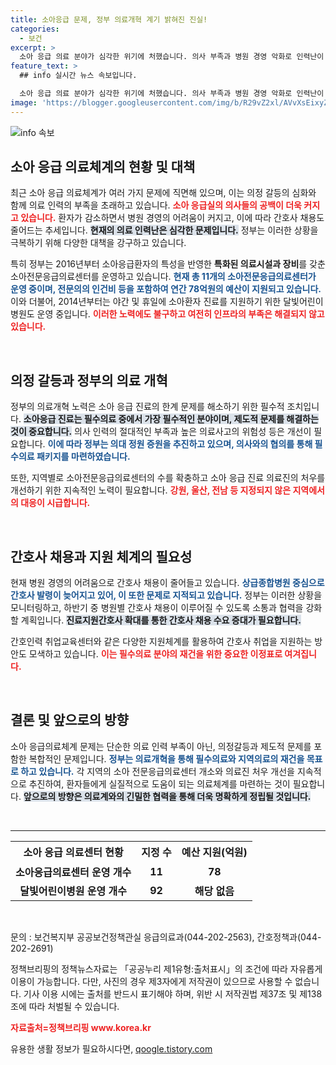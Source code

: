 ```yaml
---
title: 소아응급 문제, 정부 의료개혁 계기 밝혀진 진실!
categories:
  - 보건
excerpt: >
  소아 응급 의료 분야가 심각한 위기에 처했습니다. 의사 부족과 병원 경영 악화로 인력난이 심화되고 있는 가운데, 정부는 응급의료센터 확충과 인력 처우 개선에 나섰습니다. 이중에서도 지역 간 의료 불균형이 우려되고 있습니다. 지금 바로 클릭해 소아 응급의료 현황을 알아보세요!
feature_text: >
  ## info 실시간 뉴스 속보입니다.

  소아 응급 의료 분야가 심각한 위기에 처했습니다. 의사 부족과 병원 경영 악화로 인력난이 심화되고 있는 가운데, 정부는 응급의료센터 확충과 인력 처우 개선에 나섰습니다. 이중에서도 지역 간 의료 불균형이 우려되고 있습니다. 지금 바로 클릭해 소아 응급의료 현황을 알아보세요!
image: 'https://blogger.googleusercontent.com/img/b/R29vZ2xl/AVvXsEixyZcFfHzMRdzZMjFBmAUKJYCLCGyLL1o632UiGVXcaFdKo_bkvkuCioo0uUKlGfBVcT3P84aROyZIXSBEx3Aw5nCQ3pTgDom1WDC4m8eifvWiAmWEEVb4x6G_l8C0QH225ldMjyaFvpxGEBGNO37VmDTDMHGhJPq73UglMfDca1-0aw/s1600/blogspot.png'
---
```


<p><img src="https://blogger.googleusercontent.com/img/b/R29vZ2xl/AVvXsEixyZcFfHzMRdzZMjFBmAUKJYCLCGyLL1o632UiGVXcaFdKo_bkvkuCioo0uUKlGfBVcT3P84aROyZIXSBEx3Aw5nCQ3pTgDom1WDC4m8eifvWiAmWEEVb4x6G_l8C0QH225ldMjyaFvpxGEBGNO37VmDTDMHGhJPq73UglMfDca1-0aw/s1600/blogspot.png" alt="info 속보" /></p>

<h2 data-ke-size="size26">소아 응급 의료체계의 현황 및 대책</h2>

<p data-ke-size="size16">최근 소아 응급 의료체계가 여러 가지 문제에 직면해 있으며, 이는 의정 갈등의 심화와 함께 의료 인력의 부족을 초래하고 있습니다. <b><span style="color: #ee2323;">소아 응급실의 의사들의 공백이 더욱 커지고 있습니다.</span></b> 환자가 감소하면서 병원 경영의 어려움이 커지고, 이에 따라 간호사 채용도 줄어드는 추세입니다. <b><span style="background-color: #21538527;">현재의 의료 인력난은 심각한 문제입니다.</span></b> 정부는 이러한 상황을 극복하기 위해 다양한 대책을 강구하고 있습니다.</p>

<p data-ke-size="size16">특히 정부는 2016년부터 소아응급환자의 특성을 반영한 <b>특화된 의료시설과 장비</b>를 갖춘 소아전문응급의료센터를 운영하고 있습니다. <b><span style="color: #1a5490;">현재 총 11개의 소아전문응급의료센터가 운영 중이며, 전문의의 인건비 등을 포함하여 연간 78억원의 예산이 지원되고 있습니다.</span></b> 이와 더불어, 2014년부터는 야간 및 휴일에 소아환자 진료를 지원하기 위한 달빛어린이병원도 운영 중입니다. <b><span style="color: #ee2323;">이러한 노력에도 불구하고 여전히 인프라의 부족은 해결되지 않고 있습니다.</span></b></p>

<p data-ke-size="size16">&nbsp;</p>

<h2 data-ke-size="size26">의정 갈등과 정부의 의료 개혁</h2>

<p data-ke-size="size16">정부의 의료개혁 노력은 소아 응급 진료의 한계 문제를 해소하기 위한 필수적 조치입니다. <b><span style="background-color: #21538527;">소아응급 진료는 필수의료 중에서 가장 필수적인 분야이며, 제도적 문제를 해결하는 것이 중요합니다.</span></b> 의사 인력의 절대적인 부족과 높은 의료사고의 위험성 등은 개선이 필요합니다. <b><span style="color: #1a5490;">이에 따라 정부는 의대 정원 증원을 추진하고 있으며, 의사와의 협의를 통해 필수의료 패키지를 마련하였습니다.</span></b></p>

<p data-ke-size="size16">또한, 지역별로 소아전문응급의료센터의 수를 확충하고 소아 응급 진료 의료진의 처우를 개선하기 위한 지속적인 노력이 필요합니다. <b><span style="color: #ee2323;">강원, 울산, 전남 등 지정되지 않은 지역에서의 대응이 시급합니다.</span></b></p>

<p data-ke-size="size16">&nbsp;</p>

<h2 data-ke-size="size26">간호사 채용과 지원 체계의 필요성</h2>

<p data-ke-size="size16">현재 병원 경영의 어려움으로 간호사 채용이 줄어들고 있습니다. <b><span style="color: #1a5490;">상급종합병원 중심으로 간호사 발령이 늦어지고 있어, 이 또한 문제로 지적되고 있습니다.</span></b> 정부는 이러한 상황을 모니터링하고, 하반기 중 병원별 간호사 채용이 이루어질 수 있도록 소통과 협력을 강화할 계획입니다. <b><span style="background-color: #21538527;">진료지원간호사 확대를 통한 간호사 채용 수요 증대가 필요합니다.</span></b></p>

<p data-ke-size="size16">간호인력 취업교육센터와 같은 다양한 지원체계를 활용하여 간호사 취업을 지원하는 방안도 모색하고 있습니다. <b><span style="color: #ee2323;">이는 필수의료 분야의 재건을 위한 중요한 이정표로 여겨집니다.</span></b></p>

<p data-ke-size="size16">&nbsp;</p>

<h2 data-ke-size="size26">결론 및 앞으로의 방향</h2>

<p data-ke-size="size16">소아 응급의료체계 문제는 단순한 의료 인력 부족이 아닌, 의정갈등과 제도적 문제를 포함한 복합적인 문제입니다. <b><span style="color: #1a5490;">정부는 의료개혁을 통해 필수의료와 지역의료의 재건을 목표로 하고 있습니다.</span></b> 각 지역의 소아 전문응급의료센터 개소와 의료진 처우 개선을 지속적으로 추진하여, 환자들에게 실질적으로 도움이 되는 의료체계를 마련하는 것이 필요합니다. <b><span style="background-color: #21538527;">앞으로의 방향은 의료계와의 긴밀한 협력을 통해 더욱 명확하게 정립될 것입니다.</span></b></p>

<p data-ke-size="size16">&nbsp;</p>

<hr>

<table style="width: 100%; border-collapse: collapse;">
  <tr>
    <td style="text-align: center; height: 35px;"><b>소아 응급 의료센터 현황</b></td>
    <td style="text-align: center; height: 35px;"><b>지정 수</b></td>
    <td style="text-align: center; height: 35px;"><b>예산 지원(억원)</b></td>
  </tr>
  <tr>
    <td style="text-align: center; height: 17px;"><b>소아응급의료센터 운영 개수</b></td>
    <td style="text-align: center; height: 17px;"><b>11</b></td>
    <td style="text-align: center; height: 17px;"><b>78</b></td>
  </tr>
  <tr>
    <td style="text-align: center; height: 17px;"><b>달빛어린이병원 운영 개수</b></td>
    <td style="text-align: center; height: 17px;"><b>92</b></td>
    <td style="text-align: center; height: 17px;"><b>해당 없음</b></td>
  </tr>
</table>

<p data-ke-size="size16">&nbsp;</p>

<p data-ke-size="size16">문의 : 보건복지부 공공보건정책관실 응급의료과(044-202-2563), 간호정책과(044-202-2691)</p>

<p data-ke-size="size16">정책브리핑의 정책뉴스자료는 「공공누리 제1유형:출처표시」의 조건에 따라 자유롭게 이용이 가능합니다. 다만, 사진의 경우 제3자에게 저작권이 있으므로 사용할 수 없습니다. 기사 이용 시에는 출처를 반드시 표기해야 하며, 위반 시 저작권법 제37조 및 제138조에 따라 처벌될 수 있습니다.</p>

<p data-ke-size="size16"><b><span style="color: #ee2323;">자료출처=정책브리핑 www.korea.kr</span></b></p>
유용한 생활 정보가 필요하시다면, <a href="https://qoogle.tistory.com" rel="dofollow">qoogle.tistory.com</a>


